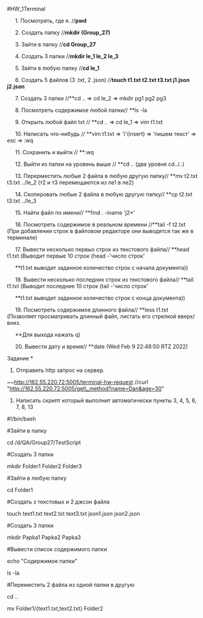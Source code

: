 ﻿#HW\_1Terminal

`	`1. Посмотреть, где я. //**pwd**

`	`2. Создать папку //**mkdir (Group\_27)**

`	`3. Зайти в папку //**cd Group\_27**

`	`4. Создать 3 папки //**mkdir le\_1 le\_2 le\_3**

`	`5. Зайти в любую папку //**cd le\_1**

`	`6. Создать 5 файлов (3 .txt, 2 .json) //**touch t1.txt t2.txt t3.txt j1.json j2.json**

`	`7. Создать 3 папки //**cd .. => cd le\_2 => mkdir pg1 pg2 pg3  

`	`8. Посмотреть содержимое любой папки// **ls -la  

`	`9. Открыть любой файл txt // **cd .. => cd le\_1 => vim t1.txt  

`	`10. Написать что-нибудь // **vim t1.txt => 'i'(insert) => 'пишем текст' => esc => :wq  

`	`11. Сохранить и выйти // **:wq  

`	`12. Выйти из папки на уровень выше // **cd .. (два уровня cd../..)  

`	`13. Перерместить любые 2 файла в любую другую папку// **mv t2.txt t3.txt ../le\_2 (т2 и т3 перемещаются из ле1 в ле2)  

`	`14. Скопировать любые 2 файла в любую другую папку// **cp t2.txt t3.txt ../le\_3  

`	`15. Найти файл по имени// **find . -iname 'j2\*'  

`	`16. Посмотреть содержимое в реальном времени //**tail -f t2.txt (При добавлении строк в файловом редакторе они выводятся так же в терминале)  

`	`17. Вывести несколько первых строк из текстового файла// **head t1.txt (Выводит первые 10 строк (head -'число строк'  

`	`**t1.txt выводит заданное количество строк с начала документа))  

`	`18. Вывести несколько последних строк из текстового файла// **tail t1.txt (Выводит последние 10 строк (tail -'число строк'  

`	`**t1.txt выводит заданное количество строк с конца документа))  

`	`19. Посмотреть содержимое длинного файла// **less t1.txt (Позволяет просматривать длинный файл, листать его стрелкой вверх/вниз.  

`	`**Для выхода нажать q)  

`	`20. Вывести дату и время// **date (Wed Feb  9 22:48:50 RTZ 2022)  


Задание \*  

1) Отправить http запрос на сервер.  

~~http://162.55.220.72:5005/terminal-hw-request //curl "http://162.55.220.72:5005/get\_method?name=Dan&age=30"  



1) Написать скрипт который выполнит автоматически пункты 3, 4, 5, 6, 7, 8, 13  

\#!/bin/bash  

\#Зайти в папку  

cd /d/QA/Group27/TestScript  

\#Создать 3 папки  

mkdir Folder1 Folder2 Folder3  

\#Зайти в любую папку  

cd Folder1  

\#Создать з текстовых и 2 джсон файла  

touch text1.txt text2.txt text3.txt json1.json json2.json  

\#Создать 3 папки  

mkdir Papka1 Papka2 Papka3  

\#Вывести список содержимого папки  

echo "Содержимое папки"  

ls -la  

\#Переместить 2 файла из одной папки в другую  

cd ..  

mv Folder1/{text1.txt,text2.txt} Folder2  

